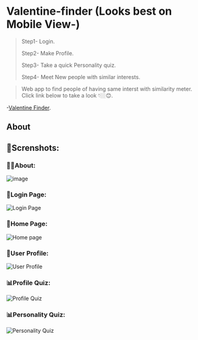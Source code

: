 # Valentine-finder (Looks best on Mobile View-)
> Step1- Login.
> 
> Step2- Make Profile.
> 
> Step3- Take a quick Personality quiz.
> 
> Step4- Meet New people with similar interests.

>Web app to find people of having same interst with similarity meter.  Click link below to take a look 👇🏼😊.

-[Valentine Finder](https://findvalentineon.web.app/).
## About  
## 🌄Screnshots:
### 👩‍🔬About:
![image](https://user-images.githubusercontent.com/68294675/178310114-17d79c29-4890-4eb3-8716-92bea984ed4f.png)
### 🤵Login Page:
![Login Page](https://user-images.githubusercontent.com/68294675/178303369-95b5c16e-39ca-4c65-a9eb-69f349bf1608.png)
### 🌅Home Page:
![Home page](https://user-images.githubusercontent.com/68294675/178308714-2b3cb793-993b-4c02-8627-476dab1a7b6f.png)
### 🤵User Profile:
![User Profile](https://user-images.githubusercontent.com/68294675/178308998-282fdecb-6234-4811-944d-f54eb313ec03.png)
### 📊Profile Quiz:
![Profile Quiz](https://user-images.githubusercontent.com/68294675/178309704-e1ccc76c-e22c-4990-a73f-8f66df759618.png)
### 📊Personality Quiz:
![Personality Quiz](https://user-images.githubusercontent.com/68294675/178309759-1732fe06-d02d-4d32-a1c1-21d2aeb3f40c.png)
